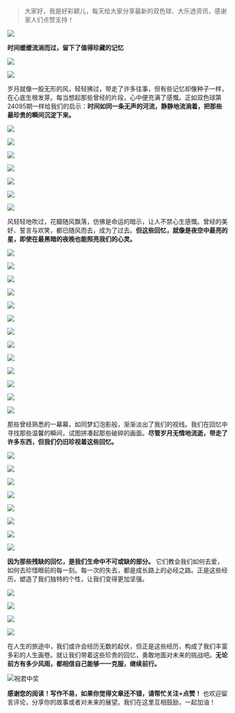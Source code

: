 > 大家好，我是好彩颖儿，每天给大家分享最新的双色球、大乐透资讯，感谢家人们点赞支持！

![](https://cdn.jsdelivr.net/gh/wangwenjie1314/PicCDN/2024-7-11/1720660897499-image.png)


**时间缓缓流淌而过，留下了值得珍藏的记忆**


![](https://cdn.jsdelivr.net/gh/wangwenjie1314/PicCDN/2024-8-18/1723963698351-image.png)

![](https://cdn.jsdelivr.net/gh/wangwenjie1314/PicCDN/2024-8-18/1723963703304-image.png)


岁月就像一股无形的风，轻轻拂过，带走了许多往事，但有些记忆却像种子一样，在心底生根发芽。每当想起那些曾经的片段，心中便充满了感慨。正如双色球第24095期一样给我们的启示：**时间如同一条无声的河流，静静地流淌着，把那些最珍贵的瞬间沉淀下来。**

![](https://cdn.jsdelivr.net/gh/wangwenjie1314/PicCDN/2024-8-18/1723963709810-image.png)


![](https://cdn.jsdelivr.net/gh/wangwenjie1314/PicCDN/2024-8-18/1723963714668-image.png)

![](https://cdn.jsdelivr.net/gh/wangwenjie1314/PicCDN/2024-8-18/1723963768083-image.png)


![](https://cdn.jsdelivr.net/gh/wangwenjie1314/PicCDN/2024-8-18/1723963864120-image.png)

![](https://cdn.jsdelivr.net/gh/wangwenjie1314/PicCDN/2024-8-18/1723963877506-image.png)

![](https://cdn.jsdelivr.net/gh/wangwenjie1314/PicCDN/2024-8-18/1723963872566-image.png)

![](https://cdn.jsdelivr.net/gh/wangwenjie1314/PicCDN/2024-8-18/1723963884187-image.png)


风轻轻地吹过，花瓣随风飘落，仿佛是命运的暗示，让人不禁心生感慨。曾经的美好、誓言与欢笑，都已随风而去，成为了过去。**但这些回忆，就像是夜空中最亮的星，即使在最黑暗的夜晚也能照亮我们的心灵。**


![](https://cdn.jsdelivr.net/gh/wangwenjie1314/PicCDN/2024-8-18/1723963719830-image.png)

![](https://cdn.jsdelivr.net/gh/wangwenjie1314/PicCDN/2024-8-18/1723963725336-image.png)

![](https://cdn.jsdelivr.net/gh/wangwenjie1314/PicCDN/2024-8-18/1723963762014-image.png)

![](https://cdn.jsdelivr.net/gh/wangwenjie1314/PicCDN/2024-8-18/1723963849837-image.png)


![](https://cdn.jsdelivr.net/gh/wangwenjie1314/PicCDN/2024-8-18/1723963819673-image.png)

![](https://cdn.jsdelivr.net/gh/wangwenjie1314/PicCDN/2024-8-18/1723963816276-image.png)

![](https://cdn.jsdelivr.net/gh/wangwenjie1314/PicCDN/2024-8-18/1723963811024-image.png)

![](https://cdn.jsdelivr.net/gh/wangwenjie1314/PicCDN/2024-8-18/1723963807591-image.png)

![](https://cdn.jsdelivr.net/gh/wangwenjie1314/PicCDN/2024-8-18/1723963804427-image.png)

![](https://cdn.jsdelivr.net/gh/wangwenjie1314/PicCDN/2024-8-18/1723963800990-image.png)

![](https://cdn.jsdelivr.net/gh/wangwenjie1314/PicCDN/2024-8-18/1723963797736-image.png)

![](https://cdn.jsdelivr.net/gh/wangwenjie1314/PicCDN/2024-8-18/1723963834949-image.png)

![](https://cdn.jsdelivr.net/gh/wangwenjie1314/PicCDN/2024-8-18/1723963830805-image.png)


那些曾经熟悉的一幕幕，如同梦幻泡影般，渐渐淡出了我们的视线。我们在回忆中寻找那些温馨的瞬间，试图拼凑起那些破碎的画面。**尽管岁月无情地流逝，带走了许多东西，但我们仍旧珍视着这些回忆。**

![](https://cdn.jsdelivr.net/gh/wangwenjie1314/PicCDN/2024-8-18/1723963844060-image.png)

![](https://cdn.jsdelivr.net/gh/wangwenjie1314/PicCDN/2024-8-18/1723963839933-image.png)

![](https://cdn.jsdelivr.net/gh/wangwenjie1314/PicCDN/2024-8-18/1723963773439-image.png)


![](https://cdn.jsdelivr.net/gh/wangwenjie1314/PicCDN/2024-8-18/1723963824932-image.png)

![](https://cdn.jsdelivr.net/gh/wangwenjie1314/PicCDN/2024-8-18/1723963756366-image.png)

![](https://cdn.jsdelivr.net/gh/wangwenjie1314/PicCDN/2024-8-18/1723963730999-image.png)

![](https://cdn.jsdelivr.net/gh/wangwenjie1314/PicCDN/2024-8-18/1723963737226-image.png)

![](https://cdn.jsdelivr.net/gh/wangwenjie1314/PicCDN/2024-8-18/1723963787432-image.png)


**因为那些残缺的回忆，是我们生命中不可或缺的部分。** 它们教会我们如何去爱，如何去珍惜眼前的每一刻。每一次的失去，都是成长路上的必经之路。正是这些经历，塑造了我们独特的个性，让我们变得更加坚强。

![](https://cdn.jsdelivr.net/gh/wangwenjie1314/PicCDN/2024-8-18/1723963782612-image.png)


![](https://cdn.jsdelivr.net/gh/wangwenjie1314/PicCDN/2024-8-18/1723963751838-image.png)

![](https://cdn.jsdelivr.net/gh/wangwenjie1314/PicCDN/2024-8-18/1723963747098-image.png)

![](https://cdn.jsdelivr.net/gh/wangwenjie1314/PicCDN/2024-8-18/1723963742663-image.png)


在人生的旅途中，我们或许会经历无数的起伏，但正是这些经历，构成了我们丰富多彩的人生画卷。就让我们带着这些珍贵的回忆，勇敢地面对未来的挑战吧。**无论前方有多少风雨，都相信自己能够一一克服，继续前行。**


![祝君中奖](https://cdn.jsdelivr.net/gh/wangwenjie1314/PicCDN/2024-8-18/1723963902097-image.png)


**感谢您的阅读！写作不易，如果你觉得文章还不错，请帮忙关注+点赞！** 也欢迎留言评论，分享你的故事或者对未来的展望。我们在这里互相鼓励，一起加油！